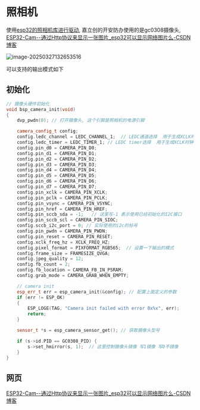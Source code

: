 # 照相机

使用[esp32的照相机库进行驱动](https://components.espressif.com/components/espressif/esp32-camera/versions/2.0.15), 嘉立创的开安防办使用的是gc0308摄像头, [ESP32-Cam--通过Http协议来显示一张图片_esp32可以显示网络图片么-CSDN博客](https://blog.csdn.net/qq_28877125/article/details/103446024)

![image-20250327132653516](https://picture-01-1316374204.cos.ap-beijing.myqcloud.com/lenovo-picture/202503271326795.png)

可以支持的输出模式如下

## 初始化

```cpp
// 摄像头硬件初始化
void bsp_camera_init(void)
{
    dvp_pwdn(0); // 打开摄像头, 这个引脚是照相机的电源引脚

    camera_config_t config;
    config.ledc_channel = LEDC_CHANNEL_1;  // LEDC通道选择  用于生成XCLK时钟 但是S3不用
    config.ledc_timer = LEDC_TIMER_1; // LEDC timer选择  用于生成XCLK时钟 但是S3不用
    config.pin_d0 = CAMERA_PIN_D0;
    config.pin_d1 = CAMERA_PIN_D1;
    config.pin_d2 = CAMERA_PIN_D2;
    config.pin_d3 = CAMERA_PIN_D3;
    config.pin_d4 = CAMERA_PIN_D4;
    config.pin_d5 = CAMERA_PIN_D5;
    config.pin_d6 = CAMERA_PIN_D6;
    config.pin_d7 = CAMERA_PIN_D7;
    config.pin_xclk = CAMERA_PIN_XCLK;
    config.pin_pclk = CAMERA_PIN_PCLK;
    config.pin_vsync = CAMERA_PIN_VSYNC;
    config.pin_href = CAMERA_PIN_HREF;
    config.pin_sccb_sda = -1;   // 这里写-1 表示使用已经初始化的I2C接口
    config.pin_sccb_scl = CAMERA_PIN_SIOC;
    config.sccb_i2c_port = 0; // 实际使用的i2c的标号
    config.pin_pwdn = CAMERA_PIN_PWDN;
    config.pin_reset = CAMERA_PIN_RESET;
    config.xclk_freq_hz = XCLK_FREQ_HZ;
    config.pixel_format = PIXFORMAT_RGB565;  // 设置一下输出的模式
    config.frame_size = FRAMESIZE_QVGA;
    config.jpeg_quality = 12;
    config.fb_count = 2;
    config.fb_location = CAMERA_FB_IN_PSRAM;
    config.grab_mode = CAMERA_GRAB_WHEN_EMPTY;

    // camera init
    esp_err_t err = esp_camera_init(&config); // 配置上面定义的参数
    if (err != ESP_OK)
    {
        ESP_LOGE(TAG, "Camera init failed with error 0x%x", err);
        return;
    }

    sensor_t *s = esp_camera_sensor_get(); // 获取摄像头型号

    if (s->id.PID == GC0308_PID) {
        s->set_hmirror(s, 1);  // 这里控制摄像头镜像 写1镜像 写0不镜像
    }
}
```

## 网页

[ESP32-Cam--通过Http协议来显示一张图片_esp32可以显示网络图片么-CSDN博客](https://blog.csdn.net/qq_28877125/article/details/103446024)

```c

```

